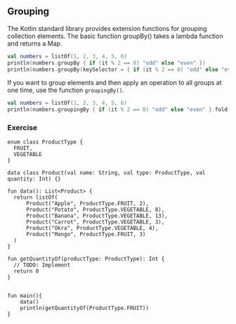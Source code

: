 ## Grouping

The Kotlin standard library provides extension functions for grouping collection elements. The basic function groupBy() takes a lambda function and returns a Map.

```kotlin
val numbers = listOf(1, 2, 3, 4, 5, 6)
println(numbers.groupBy { if (it % 2 == 0) "odd" else "even" })
println(numbers.groupBy(keySelector = { if (it % 2 == 0) "odd" else "even"  }, valueTransform = { it * it }))
```
If you want to group elements and then apply an operation to all groups at one time, use the function `groupingBy()`.

```kotlin
val numbers = listOf(1, 2, 3, 4, 5, 6)
println(numbers.groupingBy { if (it % 2 == 0) "odd" else "even" }.fold(0) {acc, element -> acc + element})

```

### Exercise

```
enum class ProductType {
  FRUIT,
  VEGETABLE
}

data class Product(val name: String, val type: ProductType, val quantity: Int) {}

fun data(): List<Product> {
  return listOf(
      Product("Apple", ProductType.FRUIT, 2),
      Product("Potato", ProductType.VEGETABLE, 8),
      Product("Banana", ProductType.VEGETABLE, 13),
      Product("Carrot", ProductType.VEGETABLE, 3),
      Product("Okra", ProductType.VEGETABLE, 4),
      Product("Mango", ProductType.FRUIT, 3)
  )
}

fun getQuantityOf(productType: ProductType): Int {
  // TODO: Implement  
  return 0
}


fun main(){
	data()
    println(getQuantityOf(ProductType.FRUIT))
}

```